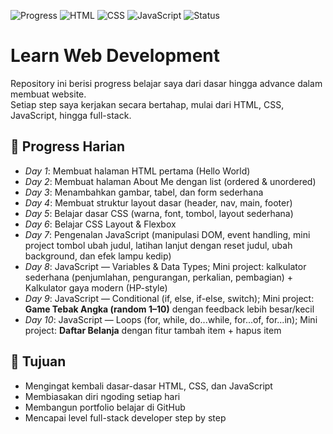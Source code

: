 ![Progress](https://img.shields.io/badge/Progress-10%2F30-blue)
![HTML](https://img.shields.io/badge/HTML-5%2F5-orange)
![CSS](https://img.shields.io/badge/CSS-2%2F10-blueviolet)
![JavaScript](https://img.shields.io/badge/JavaScript-5%2F10-yellow)
![Status](https://img.shields.io/badge/Learning-Active-brightgreen)

# Learn Web Development

Repository ini berisi progress belajar saya dari dasar hingga advance dalam membuat website.  
Setiap step saya kerjakan secara bertahap, mulai dari HTML, CSS, JavaScript, hingga full-stack.

## 📅 Progress Harian
- *Day 1*: Membuat halaman HTML pertama (Hello World)  
- *Day 2*: Membuat halaman About Me dengan list (ordered & unordered)  
- *Day 3*: Menambahkan gambar, tabel, dan form sederhana  
- *Day 4*: Membuat struktur layout dasar (header, nav, main, footer)  
- *Day 5*: Belajar dasar CSS (warna, font, tombol, layout sederhana)  
- *Day 6*: Belajar CSS Layout & Flexbox  
- *Day 7*: Pengenalan JavaScript (manipulasi DOM, event handling, mini project tombol ubah judul, latihan lanjut dengan reset judul, ubah background, dan efek lampu kedip)  
- *Day 8*: JavaScript — Variables & Data Types; Mini project: kalkulator sederhana (penjumlahan, pengurangan, perkalian, pembagian) + Kalkulator gaya modern (HP-style)  
- *Day 9*: JavaScript — Conditional (if, else, if-else, switch); Mini project: **Game Tebak Angka (random 1–10)** dengan feedback lebih besar/kecil  
- *Day 10*: JavaScript — Loops (for, while, do...while, for...of, for...in); Mini project: **Daftar Belanja** dengan fitur tambah item + hapus item  

## 🎯 Tujuan
- Mengingat kembali dasar-dasar HTML, CSS, dan JavaScript  
- Membiasakan diri ngoding setiap hari  
- Membangun portfolio belajar di GitHub  
- Mencapai level full-stack developer step by step  
